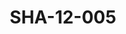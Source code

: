 ---
pid: SHA-12-005
title: SHA-12-005
language: 'en '
collection: Sharhabil Ahmed
original_label: 
rights: Sharhabil Ahmed
location_of_original: Sharhabil Ahmed
photographer_or_studio: 
scanned_from: photograph 10.1 by 15.1
_date: 2000s
location: Khartoum
description: Sharhabil Ahmed with a guitar
additional_notes: 
permission_display: 'yes'
on_server: 'no'
on_website: 'no'
permalink: "/archive/en/sha-12-005.html"
layout: photo-page
---